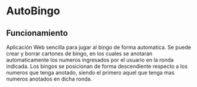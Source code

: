 # AutoBingo

## Funcionamiento
Aplicación Web sencilla para jugar al bingo de forma automatica.
Se puede crear y borrar cartones de bingo, en los cuales se anotaran automaticamente los numeros ingresados por el usuario en la ronda indicada. Los bingos se posicionan de forma descendiente respecto a los numeros que tenga anotado, siendo el primero aquel que tenga mas numeros anotados en dicha ronda.